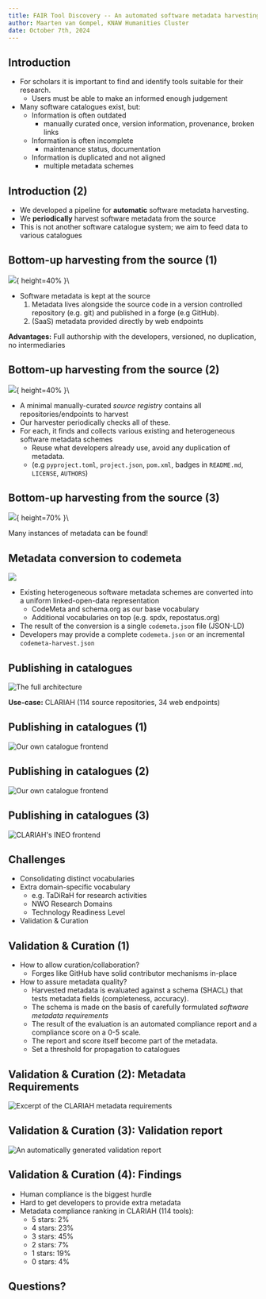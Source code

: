 ```yaml
---
title: FAIR Tool Discovery -- An automated software metadata harvesting pipeline for CLARIAH
author: Maarten van Gompel, KNAW Humanities Cluster
date: October 7th, 2024
---
```


## Introduction

* For scholars it is important to find and identify tools suitable for their research.
    * Users must be able to make an informed enough judgement
* Many software catalogues exist, but:
    * Information is often outdated
        * manually curated once, version information, provenance, broken links
    * Information is often incomplete
        * maintenance status, documentation
    * Information is duplicated and not aligned
        * multiple metadata schemes

## Introduction (2)

* We developed a pipeline for **automatic** software metadata harvesting.
* We **periodically** harvest software metadata from the source
* This is not another software catalogue system; we aim to feed data to
  various catalogues

## Bottom-up harvesting from the source (1)

![](archslide1.png){ height=40% }\

* Software metadata is kept at the source
    1. Metadata lives alongside the source code in a version controlled repository (e.g. git) and published in a forge (e.g GitHub).
    2. (SaaS) metadata provided directly by web endpoints

**Advantages:** Full authorship with the developers, versioned, no duplication, no intermediaries

## Bottom-up harvesting from the source (2)

![](archslide2.png){ height=40% }\

* A minimal manually-curated *source registry* contains all repositories/endpoints to harvest
* Our harvester periodically checks all of these.
* For each, it finds and collects various existing and heterogeneous software metadata schemes
    * Reuse what developers already use, avoid any duplication of metadata.
    * (e.g `pyproject.toml`, `project.json`, `pom.xml`, badges in `README.md`, `LICENSE`, `AUTHORS`)

## Bottom-up harvesting from the source (3)

![](screenshot_metadata.png){ height=70% }\

Many instances of metadata can be found!

## Metadata conversion to codemeta

![](archslide3.png)

* Existing heterogeneous software metadata schemes are converted into a uniform linked-open-data representation
    * CodeMeta and schema.org as our base vocabulary
    * Additional vocabularies on top (e.g. spdx, repostatus.org)
* The result of the conversion is a single `codemeta.json` file (JSON-LD)
* Developers may provide a complete `codemeta.json` or an incremental `codemeta-harvest.json`

## Publishing in catalogues

![The full architecture](architecture.png)

**Use-case:** CLARIAH (114 source repositories, 34 web endpoints)

## Publishing in catalogues (1)

![Our own catalogue frontend](screenshot.png)

## Publishing in catalogues (2)

![Our own catalogue frontend](screenshot2.png)

## Publishing in catalogues (3)

![CLARIAH's INEO frontend](screenshot3.png)

## Challenges

* Consolidating distinct vocabularies
* Extra domain-specific vocabulary
    * e.g. TaDiRaH for research activities
    * NWO Research Domains
    * Technology Readiness Level 
* Validation & Curation

## Validation & Curation (1)

* How to allow curation/collaboration?
    * Forges like GitHub have solid contributor mechanisms in-place
* How to assure metadata quality?
    * Harvested metadata is evaluated against a schema (SHACL) that tests
      metadata fields (completeness, accuracy).
    * The schema is made on the basis of carefully formulated
      *software metadata requirements*
    * The result of the evaluation is an automated compliance report
      and a compliance score on a 0-5 scale.
    * The report and score itself become part of the metadata.
    * Set a threshold for propagation to catalogues

## Validation & Curation (2): Metadata Requirements

![Excerpt of the CLARIAH metadata requirements](screenshot_requirements.png)

## Validation & Curation (3): Validation report 

![An automatically generated validation report](screenshot_report.png)

## Validation & Curation (4): Findings

* Human compliance is the biggest hurdle
* Hard to get developers to provide extra metadata
* Metadata compliance ranking in CLARIAH (114 tools): 
    * 5 stars: 2%
    * 4 stars: 23%
    * 3 stars: 45%
    * 2 stars: 7%
    * 1 stars: 19%
    * 0 stars: 4%

## Questions?


